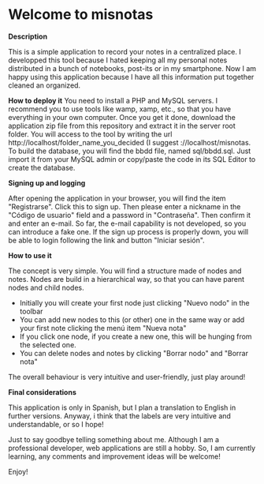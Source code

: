 # Welcome to misnotas


<b>Description</b>

This is a simple application to record your notes in a centralized place. I developped this tool because I hated keeping 
all my personal notes distributed in a bunch of notebooks, post-its or in my smartphone. Now I am happy using this application
because I have all this information put together cleaned an organized.

<b>How to deploy it</b>
You need to install a PHP and MySQL servers. I recommend you to use tools like wamp, xamp, etc., so that you have everything
in your own computer. 
Once you get it done, download the application zip file from this repository and extract it in the server root folder. You will access
to the tool by writing the url http://localhost/folder_name_you_decided (I suggest ://localhost/misnotas.
To build the database, you will find the bbdd file, named sql/bbdd.sql. Just import it from your MySQL admin or copy/paste the code in 
its SQL Editor to create the database.

<b>Signing up and logging</b>

After opening the application in your browser, you will find the item "Registrarse". Click this to sign up.
Then please enter a nickname in the "Código de usuario" field and a password in "Contraseña". Then confirm it and enter an e-mail. So far, 
the e-mail capability is not developed, so you can introduce a fake one.
If the sign up process is properly down, you will be able to login following the link and button "Iniciar sesión".

<b>How to use it</b>

The concept is very simple. You will find a structure made of nodes and notes. Nodes are build in a hierarchical way, so that you can
have parent nodes and child nodes. 

* Initially you will create your first node just clicking "Nuevo nodo" in the toolbar
* You can add new nodes to this (or other) one in the same way or add your first note clicking the menú item "Nueva nota"
* If you click one node, if you create a new one, this will be hunging from the selected one.
* You can delete nodes and notes by clicking "Borrar nodo" and "Borrar nota"

The overall behaviour is very intuitive and user-friendly, just play around!

<b>Final considerations</b>

This application is only in Spanish, but I plan a translation to English in further versions. Anyway, i think that the labels are very intuitive and understandable, or so I hope!

Just to say goodbye telling something about me. Although I am a professional developer, web applications are still a hobby. So, I am currently learning, any comments and improvement ideas will be welcome!

Enjoy!
